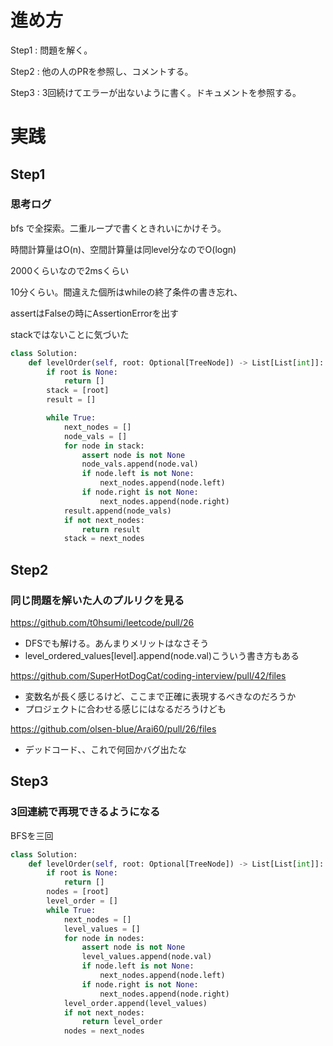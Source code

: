 # 進め方

Step1 : 問題を解く。

Step2 : 他の人のPRを参照し、コメントする。

Step3 : 3回続けてエラーが出ないように書く。ドキュメントを参照する。

# 実践

## Step1

### 思考ログ

bfs で全探索。二重ループで書くときれいにかけそう。

時間計算量はO(n)、空間計算量は同level分なのでO(logn)

2000くらいなので2msくらい

10分くらい。間違えた個所はwhileの終了条件の書き忘れ、

assertはFalseの時にAssertionErrorを出す

stackではないことに気づいた

```python
class Solution:
    def levelOrder(self, root: Optional[TreeNode]) -> List[List[int]]:
        if root is None:
            return []
        stack = [root]
        result = []

        while True:
            next_nodes = []
            node_vals = []
            for node in stack:
                assert node is not None
                node_vals.append(node.val)
                if node.left is not None:
                    next_nodes.append(node.left)
                if node.right is not None:
                    next_nodes.append(node.right)
            result.append(node_vals)
            if not next_nodes:
                return result 
            stack = next_nodes
```

## Step2

### 同じ問題を解いた人のプルリクを見る

https://github.com/t0hsumi/leetcode/pull/26

- DFSでも解ける。あんまりメリットはなさそう
- level_ordered_values[level].append(node.val)こういう書き方もある

https://github.com/SuperHotDogCat/coding-interview/pull/42/files

- 変数名が長く感じるけど、ここまで正確に表現するべきなのだろうか
- プロジェクトに合わせる感じにはなるだろうけども

https://github.com/olsen-blue/Arai60/pull/26/files

- デッドコード、、これで何回かバグ出たな

## Step3

### 3回連続で再現できるようになる

BFSを三回
```python
class Solution:
    def levelOrder(self, root: Optional[TreeNode]) -> List[List[int]]:
        if root is None:
            return []
        nodes = [root]
        level_order = []
        while True:
            next_nodes = []
            level_values = []
            for node in nodes:
                assert node is not None
                level_values.append(node.val)
                if node.left is not None:
                    next_nodes.append(node.left)
                if node.right is not None:
                    next_nodes.append(node.right)
            level_order.append(level_values)
            if not next_nodes:
                return level_order
            nodes = next_nodes
```
